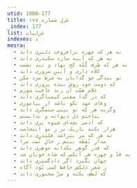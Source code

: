 ```yaml
---
utid: 1000-177
title: غزل شماره ۱۷۷
_index: 177
list: غزلیات
indexes: د
mesra:
  - نه هر که چهره برافروخت دلبری داند
  - نه هر که آینه سازد سکندری داند
  - نه هر که طرف کُلَه کج نهاد و تند نشست
  - کلاه داری و آیینِ سروری داند
  - تو بندگی چو گدایان به شرط مزد مکن
  - که دوست خود روش بنده پروری داند
  - غلام همّت آن رند عافیت سوزم
  - که در گدا صفتی کیمیاگری داند
  - وفای عهد نکو باشد ار بیاموزی
  - وگرنه هر که تو بینی ستمگری داند
  - بباختم دل دیوانه و ندانستم
  - که آدمی بچه‌ای شیوه پری داند
  - هزار نکته باریک تر ز مو اینجاست
  - نه هر که سر بتراشد قلندری داند
  - مدارِ نُقطه بینش ز خالِ تُست مرا
  - که قدر گوهر یکدانه جوهری داند
  - به قدّ و چهره هر آنکس که شاه خوبان شد
  - جهان بگیرد اگر دادگستری داند
  - ز شعر دلکش حافظ کسی بُوَد آگاه
  - که لطفِ نکته و سِرّ سخنوری داند
---
```

